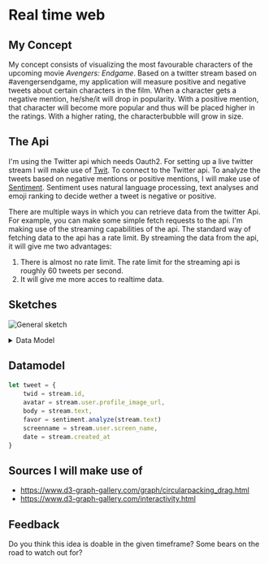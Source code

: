 # Real time web

## My Concept
My concept consists of visualizing the most favourable characters of the upcoming movie _Avengers: Endgame_.
Based on a twitter stream based on #avengersendgame, my application will measure positive and negative tweets about certain characters in the film. When a character gets a negative mention, he/she/it will drop in popularity. With a positive mention, that character will become more popular and thus will be placed higher in the ratings. With a higher rating, the characterbubble will grow in size.

## The Api
I'm using the Twitter api which needs Oauth2. For setting up a live twitter stream I will make use of [Twit]("https://www.npmjs.com/package/twit"). To connect to the Twitter api. To analyze the tweets based on negative mentions or positive mentions, I will make use of [Sentiment]("https://www.npmjs.com/package/sentiment"). Sentiment uses natural language processing, text analyses and emoji ranking to decide wether a tweet is negative or positive.

There are multiple ways in which you can retrieve data from the twitter Api. For example, you can make some simple fetch requests to the api. I'm making use of the streaming capabilities of the api. The standard way of fetching data to the api has a rate limit. By streaming the data from the api, it will give me two advantages:
1. There is almost no rate limit. The rate limit for the streaming api is roughly 60 tweets per second.
2. It will give me more acces to realtime data.

## Sketches
![General sketch]("https://raw.githubusercontent.com/Techdemo/twitterEndgame/master/assets/datamodel.jpg")

<details><summary>Data Model</summary>
<p>
![Data model](https://github.com/adam-p/markdown-here/raw/master/src/common/images/icon48.png "Logo Title Text 1")
</p>
</details>

## Datamodel
```javascript
let tweet = {
    twid = stream.id,
    avatar = stream.user.profile_image_url,
    body = stream.text,
    favor = sentiment.analyze(stream.text)
    screenname = stream.user.screen_name,
    date = stream.created_at
}
```

## Sources I will make use of
- https://www.d3-graph-gallery.com/graph/circularpacking_drag.html
- https://www.d3-graph-gallery.com/interactivity.html

## Feedback
Do you think this idea is doable in the given timeframe? Some bears on the road to watch out for?